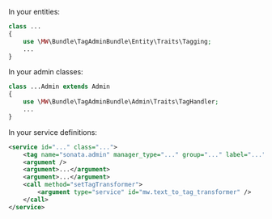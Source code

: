 In your entities:

``` php
class ...
{
    use \MW\Bundle\TagAdminBundle\Entity\Traits\Tagging;
    ...
}
```

In your admin classes:

``` php
class ...Admin extends Admin
{
    use \MW\Bundle\TagAdminBundle\Admin\Traits\TagHandler;
    ...
}
```

In your service definitions:

``` xml
<service id="..." class="...">
    <tag name="sonata.admin" manager_type="..." group="..." label="..."/>
    <argument />
    <argument>...</argument>
    <argument>...</argument>
    <call method="setTagTransformer">
        <argument type="service" id="mw.text_to_tag_transformer" />
    </call>
</service>
```